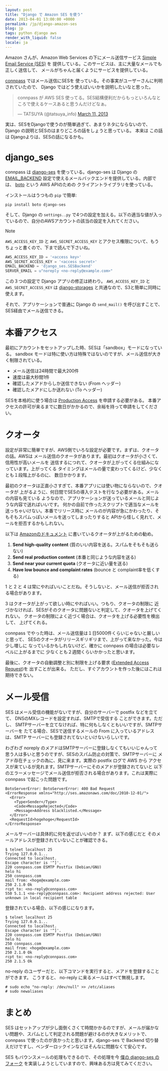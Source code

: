 ```yaml
---
layout: post
title: "Django で Amazon SES を使う"
date: 2013-04-01 13:00:00 +0000
permalink: /jp/django-amazon-ses
blog: jp
tags: python django aws
render_with_liquid: false
locale: ja
---
```


Amazon さんが、Amazon Web Services の下にメール送信サービス [Simple Email Service
(SES)](http://aws.amazon.com/jp/ses/) を
提供している。このサービスは、主に大量なメールでも正しく送信して、
メールがちゃんと届くようにサービスを提供している。

[connpass](http://connpass.com/) ではメール送信にSESを
使っている。その事実がユーザーさんに判明されていたので、
Django ではどう使えばいいかを説明したいなと思った。

<blockquote class="twitter-tweet" data-partner="tweetdeck"><p>connpass が AWS SES 使ってる。SES結構便利だからもっといろんなところで使えるケースあると思うんだけどなぁ。</p>&mdash; TATSUYA (@tatsuya_info) <a href="https://twitter.com/tatsuya_info/status/311118030593720320">March 11, 2013</a></blockquote>

実は、SESをDjangoで使うのが簡単過ぎて、あまりネタにならないので、 Django の説明とSESのはまりどころの話をしょうと思っている。
本来は この話は Djangoよりは、SESの話になるかも。

# django_ses

connpass は [django-ses](https://github.com/hmarr/django_ses/)
を使っている。django-ses は Django の
[EMAIL_BACKEND](https://docs.djangoproject.com/en/1.5/ref/settings/#email-backend)
設定で使えるメールバックエンドを提供している。内部では、
[boto](http://docs.pythonboto.org/en/latest/) という AWS APIのための
クライアントライブラリを使っている。

インストールはうつもの `pip` で簡単:

```shell
pip install boto django-ses
```

そして、Django の `settings..py`
で4つの設定を加える。以下の適当な値が入っているので、自分のAWSアカウントの該当の設定を入れてください。

<div class="note">

<div class="title">

Note

</div>

`AWS_ACCESS_KEY_ID` と `AWS_SECRET_ACCESS_KEY`
とアクセス権限について、もうちょっと書くので、下まで読んで下さいね。

</div>

```python
AWS_ACCESS_KEY_ID = '<access key>'
AWS_SECRET_ACCESS_KEY = '<access secret>'
EMAIL_BACKEND = 'django_ses.SESBackend'
SERVER_EMAIL = u"noreply <no-reply@example.com>"
```

この３つの設定で Django アプリの修正は終わり。 `AWS_ACCESS_KEY_ID` と
`AWS_SECRET_ACCESS_KEY` は
[django-storages](http://django-storages.readthedocs.org/en/latest/)
と共通なので、S3と簡単に同時に使えます。

それで、アプリケーションで普通に Django の `send_mail()` を呼び出すことで、SES経由でメール送信できる。

# 本番アクセス

最初にアカウントをセットアップした時、SESは「sandbox」モードになっている。 sandbox
モードは特に使い方は特殊ではないのですが、メール送信が大きく制限されている。

- メール送信は24時間で最大200件
- 速度は最大秒間1件
- 確認したメアドからしか送信できない (From ヘッダー)
- 確認したメアドにしか送れない (To ヘッダー)

SESを本格的に使う場合は [Production
Access](http://docs.aws.amazon.com/ses/latest/DeveloperGuide/request-production-access.html)
を申請する必要がある。 本番アクセスの許可が来るまでに数日がかかるので、余裕を持って申請をしてください。

# クオータ

設定が非常に簡単ですが、AWS側でいろな設定が必要です。まずは、クオータの話。AWSは
メール送信のクオータがあります。最初はクオータが小さくて、信用性が高いメールを
送信するにつれて、クオータが上がってくる仕組みになっています。上がってくる
タイミングはメールの量で変わってくるけど、少なくとも１段階上がるのに、
数日かかります。

最初のクオータは正直小さすぎて、本番アプリには使い物にならないので、クオータが
上がるように、何日間でSESの導入テストを行なう必要がある。メールの内容も見ている
ようなので、アプリケーションが送っているメールと同じような内容で送ればいいです。
何かの自前で作ったスクリプトで適当なメールを送っちゃいけない。本番でリリース時に
メールのが内容が急にかわったり、そもそもスパムっぽいメールを送ってしまったりすると APIから怪しく見れて、メールを拒否するかもしれない。

以下は [Amazonのドキュメント](http://docs.aws.amazon.com/ses/latest/DeveloperGuide/increase-sending-limits.html)
に書いているクオータが上がるための勧め。

1. **Send high-quality content** (質のいい内容を送る。スパムをそもそも送らない)
2. **Send real production content** (本番と同じような内容を送る)
3. **Send near your current quota** (クオータに近い量を送る)
4. **Have low bounce and complaint rates** (bounce と complaint率を低くする)

1 と 2 と 4 は常にやればいいことだね。そうしないと、メール送信が拒否される場合があります。

3 はクオータが上がって欲しい時にやればいい。つもり、クオータの制限に
近づかなければ、SESがそのクオータに問題ないと判定して、クオータを上げてくれない。
クオータの制限によく近づく場合は、クオータを上げる必要性を検出して、 上げてくれる。

connpass でやった時は、メール送信量は１日5000件くらいじゃないと厳しいと思って、
SESのクオータがリリースギリギリまで、上がって来なかった。今は少し増しに
なっているかもしれないけど、確かに connpass の場合は必要なレベルに上がるまでに 少なくとも２週間くらいかかったと思います。

最後に、クオータの自動調整と別に制限を上げる要求 ([Extended Access
Request](http://docs.aws.amazon.com/ses/latest/DeveloperGuide/submit-extended-access-request.html))を
出すことが出来る。 ただし、すぐアカウントを作った後にはこれは期待できない。

# メール受信

SES はメール受信の機能がないですが、自分のサーバーで postfix などを立てて、 DNSのMXレコードを設定すれば、SMTPで受信する
ことができます。ただし、 SMTPサーバーを立てなければ、特に何もしなくともいいですが、SMTPサーバーを
たてる場合、SESで送信するメールの From に入っているアドレスは、SMTP
サーバーにも登録されてないといけないらしいです。

わざわざ noreply のメアドはSMTPサーバーに登録しなくてもいいじゃんって
思う人は多いと思うのですが、SESのスパム防止の対策で、SMTPサーバーに
メアド存在チェックの為に、見に来ます。実際の postfix ログで AWS から
アクセスが来ているが見れます。SMTPサーバーにそのメアドが登録されてないと
以下のエラーメッセージでメール送信が拒否される場合があります。これは実際に connpass で起こった問題です。

```text
BotoServerError: BotoServerError: 400 Bad Request
<ErrorResponse xmlns="http://ses.amazonaws.com/doc/2010-12-01/">
  <Error>
    <Type>Sender</Type>
    <Code>MessageRejected</Code>
    <Message>Address blacklisted.</Message>
  </Error>
  <RequestId>hogehoge</RequestId>
</ErrorResponse>
```

メールサーバーは具体的に何を返せばいいのか？ まず、以下の感じだと そのメールアドレスが登録されていないことが確認できる。

```shell
$ telnet localhost 25
Trying 127.0.0.1...
Connected to localhost.
Escape character is '^]'.
220 connpass.com ESMTP Postfix (Debian/GNU)
helo hi
250 connpass.com
mail from: <hoge@example.com>
250 2.1.0 Ok
rcpt to: <no-reply@connpass.com>
550 5.1.1 <no-reply@connpass.com>: Recipient address rejected: User unknown in local recipient table
```

登録されている場合、以下の感じになります。

```shell
$ telnet localhost 25
Trying 127.0.0.1...
Connected to localhost.
Escape character is '^]'.
220 connpass.com ESMTP Postfix (Debian/GNU)
helo hi
250 connpass.com
mail from: <hoge@example.com>
250 2.1.0 Ok
rcpt to: <no-reply@connpass.com>
250 2.1.5 Ok
```

no-reply のユーザーだと、以下コマンドを実行すると、メアドを登録することができます。 こうすると、 no-reply
に来るメールはすべて無視します。

```shell
# sudo echo "no-reply: /dev/null" >> /etc/aliases
# sudo newaliases
```

# まとめ

SES
はセットアップが少し面倒くさくて時間かかるのですが、メールが届かない問題や、スパムとして判定される問題が避けるのが大きなメリットで、connpass
で使ったのが良かったと思います。django-ses で Backend
切り替えだけですし、ベンダーロックインなどはそんなに問題なくて安心です。

SES もバウンスメールの処理もできるので、その処理を今 [僕の django-ses
のフォーク](https://github.com/IanLewis/django-ses/compare/master...bounce_notifications)
を実装しようとしていますので、興味ある方は見てみてください。
